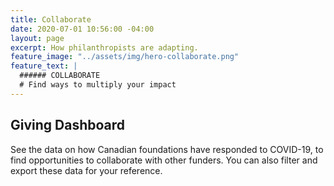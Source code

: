 ```yaml
---
title: Collaborate
date: 2020-07-01 10:56:00 -04:00
layout: page
excerpt: How philanthropists are adapting.
feature_image: "../assets/img/hero-collaborate.png"
feature_text: |
  ###### COLLABORATE
  # Find ways to multiply your impact
---
```


## Giving Dashboard

See the data on how Canadian foundations have responded to COVID-19, to find opportunities to collaborate with other funders. You can also filter and export these data for your reference.